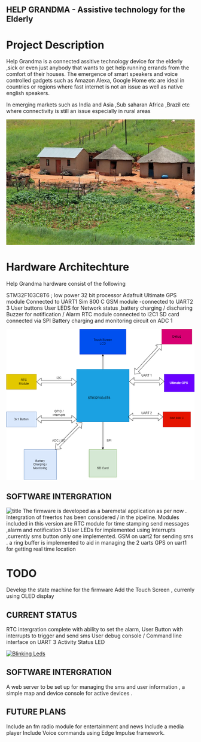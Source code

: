 

## HELP GRANDMA - Assistive technology for the Elderly 

# Project Description
Help Grandma is a connected  assitive technology device for the elderly ,sick or even just anybody that wants to get help  running errands from the comfort of their houses.
The emergence of smart speakers and voice controlled gadgets such as Amazon Alexa, Google Home etc are ideal in countries or regions where fast internet is not an issue as well as native english speakers.

In emerging  markets such as India and Asia  ,Sub saharan Africa ,Brazil etc  where connectivity is still an issue especially in rural areas 

![title](assets/rural-kenya.jpg)

# Hardware Architechture 
Help Grandma hardware consist of the following  

STM32F103C8T6 ; low power 32 bit processor
Adafruit Ultimate GPS module Connected to UART1
Sim 800 C GSM module -connected to UART2 
3 User buttons 
User LEDS for Network status ,battery charging / discharing
Buzzer for notification / Alarm
RTC module connected to I2C1 
SD card  connected via SPI
Battery charging and monitoring circuit on ADC 1

![title](assets/circuit.png)



## SOFTWARE INTERGRATION

![title](assets/rtc.PNG)
The firmware is developed as a baremetal application as per now . Intergration of freertos has been considered / in the pipeline.
Modules included in this version are 
          RTC module for time stamping send messages ,alarm and notification 
          3 User LEDs for implemented using Interrupts ,currently sms button only one implemented.
          GSM on uart2 for sending sms . a ring buffer is implemented to aid in managing the 2 uarts
          GPS on uart1 for getting real time location

# TODO
Develop the state machine for the firmware
Add the Touch Screen , currenly using OLED display 

## CURRENT STATUS 
RTC intergration complete with ability to set the alarm,
User Button with interrupts to trigger and send sms
User debug console / Command line interface on UART 3 
Activity Status LED

[![Blinking Leds](./assets/blink.jpeg)](https://youtu.be/eHhJE-OexOc "Hooraay")

## SOFTWARE INTERGRATION

A web server to be set up for managing the sms and user information , a simple map and device console for active devices .


## FUTURE PLANS 

Include an fm radio module  for entertainment and news 
Include a media player 
Include Voice commands using Edge Impulse framework.
